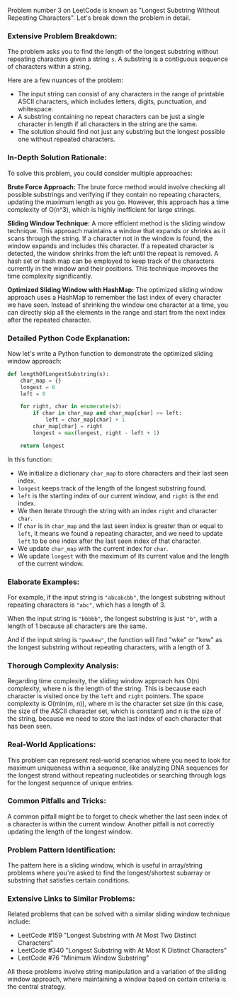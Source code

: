 Problem number 3 on LeetCode is known as "Longest Substring Without Repeating Characters". Let's break down the problem in detail.

### Extensive Problem Breakdown:
The problem asks you to find the length of the longest substring without repeating characters given a string `s`. A substring is a contiguous sequence of characters within a string. 

Here are a few nuances of the problem:
- The input string can consist of any characters in the range of printable ASCII characters, which includes letters, digits, punctuation, and whitespace.
- A substring containing no repeat characters can be just a single character in length if all characters in the string are the same.
- The solution should find not just any substring but the longest possible one without repeated characters.

### In-Depth Solution Rationale:
To solve this problem, you could consider multiple approaches:

**Brute Force Approach:**
The brute force method would involve checking all possible substrings and verifying if they contain no repeating characters, updating the maximum length as you go. However, this approach has a time complexity of O(n^3), which is highly inefficient for large strings.

**Sliding Window Technique:**
A more efficient method is the sliding window technique. This approach maintains a window that expands or shrinks as it scans through the string. If a character not in the window is found, the window expands and includes this character. If a repeated character is detected, the window shrinks from the left until the repeat is removed. A hash set or hash map can be employed to keep track of the characters currently in the window and their positions. This technique improves the time complexity significantly.

**Optimized Sliding Window with HashMap:**
The optimized sliding window approach uses a HashMap to remember the last index of every character we have seen. Instead of shrinking the window one character at a time, you can directly skip all the elements in the range and start from the next index after the repeated character.

### Detailed Python Code Explanation:
Now let's write a Python function to demonstrate the optimized sliding window approach:

```python
def lengthOfLongestSubstring(s):
    char_map = {}
    longest = 0
    left = 0

    for right, char in enumerate(s):
        if char in char_map and char_map[char] >= left:
            left = char_map[char] + 1
        char_map[char] = right
        longest = max(longest, right - left + 1)

    return longest
```

In this function:
- We initialize a dictionary `char_map` to store characters and their last seen index.
- `longest` keeps track of the length of the longest substring found.
- `left` is the starting index of our current window, and `right` is the end index.
- We then iterate through the string with an index `right` and character `char`.
- If `char` is in `char_map` and the last seen index is greater than or equal to `left`, it means we found a repeating character, and we need to update `left` to be one index after the last seen index of that character.
- We update `char_map` with the current index for `char`.
- We update `longest` with the maximum of its current value and the length of the current window.

### Elaborate Examples:
For example, if the input string is `"abcabcbb"`, the longest substring without repeating characters is `"abc"`, which has a length of 3.

When the input string is `"bbbbb"`, the longest substring is just `"b"`, with a length of 1 because all characters are the same.

And if the input string is `"pwwkew"`, the function will find "wke" or "kew" as the longest substring without repeating characters, with a length of 3.

### Thorough Complexity Analysis:
Regarding time complexity, the sliding window approach has O(n) complexity, where n is the length of the string. This is because each character is visited once by the `left` and `right` pointers. The space complexity is O(min(m, n)), where m is the character set size (in this case, the size of the ASCII character set, which is constant) and n is the size of the string, because we need to store the last index of each character that has been seen.

### Real-World Applications:
This problem can represent real-world scenarios where you need to look for maximum uniqueness within a sequence, like analyzing DNA sequences for the longest strand without repeating nucleotides or searching through logs for the longest sequence of unique entries.

### Common Pitfalls and Tricks:
A common pitfall might be to forget to check whether the last seen index of a character is within the current window. Another pitfall is not correctly updating the length of the longest window.

### Problem Pattern Identification:
The pattern here is a sliding window, which is useful in array/string problems where you're asked to find the longest/shortest subarray or substring that satisfies certain conditions.

### Extensive Links to Similar Problems:
Related problems that can be solved with a similar sliding window technique include:
- LeetCode #159 "Longest Substring with At Most Two Distinct Characters"
- LeetCode #340 "Longest Substring with At Most K Distinct Characters"
- LeetCode #76 "Minimum Window Substring"

All these problems involve string manipulation and a variation of the sliding window approach, where maintaining a window based on certain criteria is the central strategy.